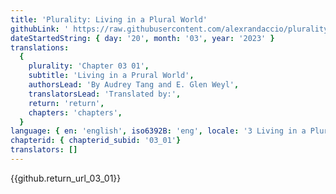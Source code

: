 ```yaml
---
title: 'Plurality: Living in a Plural World'
githubLink: ' https://raw.githubusercontent.com/alexrandaccio/plurality.net/main/src/site/versions/english.md'
dateStartedString: { day: '20', month: '03', year: '2023' }
translations:
  {
    plurality: 'Chapter 03 01',
    subtitle: 'Living in a Prural World',
    authorsLead: 'By Audrey Tang and E. Glen Weyl',
    translatorsLead: 'Translated by:',
    return: 'return',
    chapters: 'chapters',
  }
language: { en: 'english', iso6392B: 'eng', locale: '3 Living in a Plural World' }
chapterid: { chapterid_subid: '03_01'}
translators: []
---
```

{{github.return_url_03_01}}